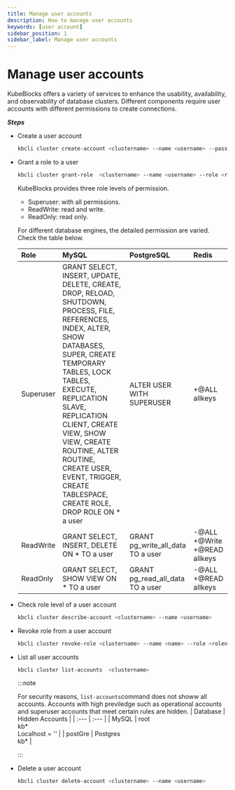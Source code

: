 ```yaml
---
title: Manage user accounts
description: How to manage user accounts
keywords: [user account]
sidebar_position: 1
sidebar_label: Manage user accounts
---
```


# Manage user accounts

KubeBlocks offers a variety of services to enhance the usability, availability, and observability of database clusters. Different components require user accounts with different permissions to create connections.

***Steps***

- Create a user account

  ```bash
  kbcli cluster create-account <clustername> --name <username> --password <pwd> 
  ```

- Grant a role to a user

  ```bash
  kbcli cluster grant-role  <clustername> --name <username> --role <rolename>
  ```

  KubeBlocks provides three role levels of permission.

  - Superuser: with all permissions.
  - ReadWrite: read and write.
  - ReadOnly: read only.
  
  For different database engines, the detailed permission are varied. Check the table below.

    | Role    | MySQL    | PostgreSQL | Redis  |
    | :------ | :------- | :------    | :----- |
    | Superuser | GRANT SELECT, INSERT, UPDATE, DELETE, CREATE, DROP, RELOAD, SHUTDOWN, PROCESS, FILE, REFERENCES, INDEX, ALTER, SHOW DATABASES, SUPER, CREATE TEMPORARY TABLES, LOCK TABLES, EXECUTE, REPLICATION SLAVE, REPLICATION CLIENT, CREATE VIEW, SHOW VIEW, CREATE ROUTINE, ALTER ROUTINE, CREATE USER, EVENT, TRIGGER, CREATE TABLESPACE, CREATE ROLE, DROP ROLE ON * a user | ALTER USER WITH SUPERUSER | +@ALL allkeys|
    | ReadWrite | GRANT SELECT, INSERT, DELETE ON * TO a user | GRANT pg_write_all_data TO a user | -@ALL +@Write +@READ allkeys |
    | ReadOnly | GRANT SELECT, SHOW VIEW ON * TO a user | GRANT pg_read_all_data TO a user | -@ALL +@READ allkeys |

- Check role level of a user account

  ```bash
  kbcli cluster describe-account <clustername> --name <username>
  ```

- Revoke role from a user account

  ```bash
  kbcli cluster revoke-role <clustername> --name <name> --role <rolename> 
  ```

- List all user accounts

  ```bash
  kbcli cluster list-accounts  <clustername>  
  ```

  :::note

  For security reasons, ```list-accounts```command does not showw all accounts. Accounts with high previledge such as operational accounts and superuser accounts that meet certain rules are hidden.
  | Database | Hidden Accounts                |
  | :---     | :---                           |
  | MySQL    | root<br>kb* <br>Localhost = '' |
  | postGre  | Postgres <br> kb*              |

  :::

- Delete a user account

  ```bash
  kbcli cluster delete-account <clustername> --name <username> 
  ```
